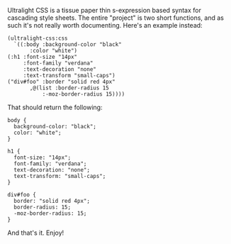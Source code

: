 Ultralight CSS is a tissue paper thin s-expression based syntax for
cascading style sheets. The entire "project" is two short functions,
and as such it's not really worth documenting. Here's an example instead:

    (ultralight-css:css
      `((:body :background-color "black"
	       :color "white")
	(:h1 :font-size "14px"
	     :font-family "verdana"
	     :text-decoration "none"
	     :text-transform "small-caps")
	("div#foo" :border "solid red 4px"
		   ,@(list :border-radius 15
			   :-moz-border-radius 15))))

That should return the following:

    body {
      background-color: "black";
      color: "white";
    }
    
    h1 {
      font-size: "14px";
      font-family: "verdana";
      text-decoration: "none";
      text-transform: "small-caps";
    }
    
    div#foo {
      border: "solid red 4px";
      border-radius: 15;
      -moz-border-radius: 15;
    }

And that's it. Enjoy!
